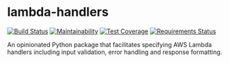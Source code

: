 # lambda-handlers

[![Build Status](https://travis-ci.org/enter-at/lambda-handlers.svg?branch=master)](https://travis-ci.org/enter-at/lambda-handlers)
[![Maintainability](https://api.codeclimate.com/v1/badges/a39e55b85bfcc31204b9/maintainability)](https://codeclimate.com/github/enter-at/lambda-handlers/maintainability)
[![Test Coverage](https://api.codeclimate.com/v1/badges/a39e55b85bfcc31204b9/test_coverage)](https://codeclimate.com/github/enter-at/lambda-handlers/test_coverage)
[![Requirements Status](https://requires.io/github/enter-at/lambda-handlers/requirements.svg?branch=master)](https://requires.io/github/enter-at/lambda-handlers/requirements/?branch=master)

An opinionated Python package that facilitates specifying AWS Lambda handlers including input validation, error handling and response formatting.

